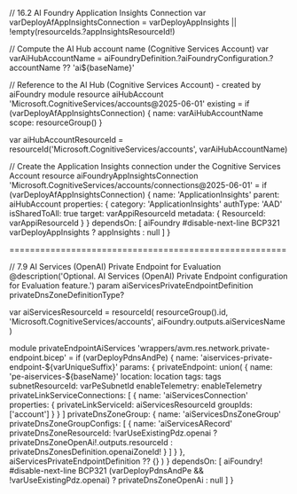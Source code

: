 // 16.2 AI Foundry Application Insights Connection
var varDeployAfAppInsightsConnection = varDeployAppInsights || !empty(resourceIds.?appInsightsResourceId!)

// Compute the AI Hub account name (Cognitive Services Account)
var varAiHubAccountName = aiFoundryDefinition.?aiFoundryConfiguration.?accountName ?? 'ai${baseName}'

// Reference to the AI Hub (Cognitive Services Account) - created by aiFoundry module
resource aiHubAccount 'Microsoft.CognitiveServices/accounts@2025-06-01' existing = if (varDeployAfAppInsightsConnection) {
  name: varAiHubAccountName
  scope: resourceGroup()
}

var aiHubAccountResourceId = resourceId('Microsoft.CognitiveServices/accounts', varAiHubAccountName)

// Create the Application Insights connection under the Cognitive Services Account
resource aiFoundryAppInsightsConnection 'Microsoft.CognitiveServices/accounts/connections@2025-06-01' = if (varDeployAfAppInsightsConnection) {
  name: 'ApplicationInsights'
  parent: aiHubAccount
  properties: {
    category: 'ApplicationInsights'
    authType: 'AAD'
    isSharedToAll: true
    target: varAppiResourceId
    metadata: {
      ResourceId: varAppiResourceId
    }
  }
  dependsOn: [
    aiFoundry
    #disable-next-line BCP321
    varDeployAppInsights ? appInsights : null
  ]
}




======================================================



// 7.9 AI Services (OpenAI) Private Endpoint for Evaluation
@description('Optional. AI Services (OpenAI) Private Endpoint configuration for Evaluation feature.')
param aiServicesPrivateEndpointDefinition privateDnsZoneDefinitionType?

var aiServicesResourceId = resourceId(
  resourceGroup().id,
  'Microsoft.CognitiveServices/accounts',
  aiFoundry.outputs.aiServicesName
)

module privateEndpointAiServices 'wrappers/avm.res.network.private-endpoint.bicep' = if (varDeployPdnsAndPe) {
  name: 'aiservices-private-endpoint-${varUniqueSuffix}'
  params: {
    privateEndpoint: union(
      {
        name: 'pe-aiservices-${baseName}'
        location: location
        tags: tags
        subnetResourceId: varPeSubnetId
        enableTelemetry: enableTelemetry
        privateLinkServiceConnections: [
          {
            name: 'aiServicesConnection'
            properties: {
              privateLinkServiceId: aiServicesResourceId
              groupIds: ['account']
            }
          }
        ]
        privateDnsZoneGroup: {
          name: 'aiServicesDnsZoneGroup'
          privateDnsZoneGroupConfigs: [
            {
              name: 'aiServicesARecord'
              privateDnsZoneResourceId: !varUseExistingPdz.openai
                ? privateDnsZoneOpenAi!.outputs.resourceId
                : privateDnsZonesDefinition.openaiZoneId!
            }
          ]
        }
      },
      aiServicesPrivateEndpointDefinition ?? {}
    )
  }
  dependsOn: [
    aiFoundry!
    #disable-next-line BCP321
    (varDeployPdnsAndPe && !varUseExistingPdz.openai) ? privateDnsZoneOpenAi : null
  ]
}